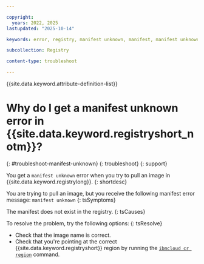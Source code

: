 ```yaml
---

copyright:
  years: 2022, 2025
lastupdated: "2025-10-14"

keywords: error, registry, manifest unknown, manifest, manifest unknown error

subcollection: Registry

content-type: troubleshoot

---
```


{{site.data.keyword.attribute-definition-list}}

# Why do I get a manifest unknown error in {{site.data.keyword.registryshort_notm}}?
{: #troubleshoot-manifest-unknown}
{: troubleshoot}
{: support}

You get a `manifest unknown` error when you try to pull an image in {{site.data.keyword.registrylong}}.
{: shortdesc}

You are trying to pull an image, but you receive the following manifest error message: `manifest unknown`
{: tsSymptoms}

The manifest does not exist in the registry.
{: tsCauses}

To resolve the problem, try the following options:
{: tsResolve}

- Check that the image name is correct.
- Check that you're pointing at the correct {{site.data.keyword.registryshort}} region by running the [`ibmcloud cr region`](/docs/Registry?topic=Registry-containerregcli#bx_cr_region) command.
